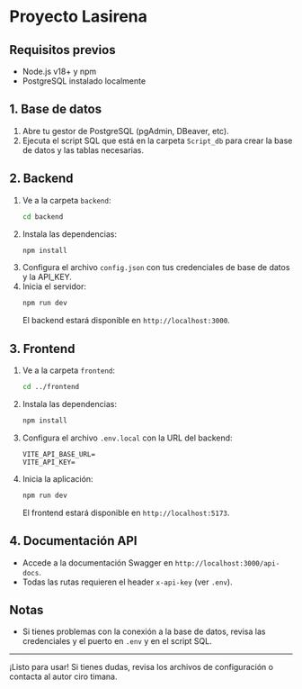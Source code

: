 # Proyecto Lasirena

## Requisitos previos
- Node.js v18+ y npm
- PostgreSQL instalado localmente

## 1. Base de datos
1. Abre tu gestor de PostgreSQL (pgAdmin, DBeaver, etc).
2. Ejecuta el script SQL que está en la carpeta `Script_db` para crear la base de datos y las tablas necesarias.

## 2. Backend
1. Ve a la carpeta `backend`:
   ```sh
   cd backend
   ```
2. Instala las dependencias:
   ```sh
   npm install
   ```
3. Configura el archivo `config.json` con tus credenciales de base de datos y la API_KEY.
4. Inicia el servidor:
   ```sh
   npm run dev
   ```
   El backend estará disponible en `http://localhost:3000`.

## 3. Frontend
1. Ve a la carpeta `frontend`:
   ```sh
   cd ../frontend
   ```
2. Instala las dependencias:
   ```sh
   npm install
   ```
3. Configura el archivo `.env.local` con la URL del backend:
   ```env
   VITE_API_BASE_URL=
   VITE_API_KEY=
   ```
4. Inicia la aplicación:
   ```sh
   npm run dev
   ```
   El frontend estará disponible en `http://localhost:5173`.

## 4. Documentación API
- Accede a la documentación Swagger en `http://localhost:3000/api-docs`.
- Todas las rutas requieren el header `x-api-key` (ver `.env`).

## Notas
- Si tienes problemas con la conexión a la base de datos, revisa las credenciales y el puerto en `.env` y en el script SQL.


---
¡Listo para usar! Si tienes dudas, revisa los archivos de configuración o contacta al autor ciro timana.
